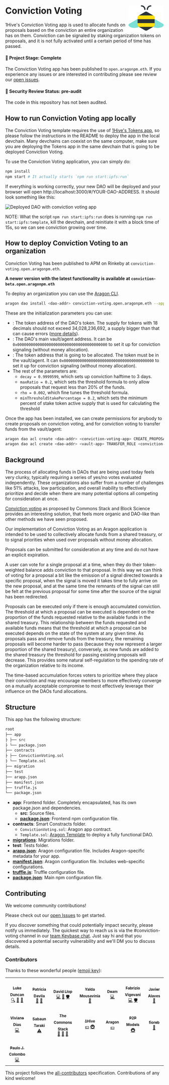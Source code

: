 # Conviction Voting <a href="https://1hive.org/"><img align="right" src=".github/assets/1hive.svg" height="80px" /></a>

1Hive's Conviction Voting app is used to allocate funds on proposals based on the conviction an entire organization has on them. Conviction can be signaled by staking organization tokens on proposals, and it is not fully activated until a certain period of time has passed.

#### 🐲 Project Stage: Complete

The Conviction Voting app has been published to `open.aragonpm.eth`. If you experience any issues or are interested in contributing please see review our [open issues](https://github.com/1hive/conviction-voting-app).

#### 🚨 Security Review Status: pre-audit

The code in this repository has not been audited.

## How to run Conviction Voting app locally

The Conviction Voting template requires the use of [1Hive's Tokens app](https://github.com/1hive/token-manager-app), so please follow the instructions in the README to deploy the app in the local devchain. Many devchains can coexist on the same computer, make sure you are deploying the Tokens app in the same devchain that is going to be deployed Conviction Voting.

To use the Conviction Voting application, you can simply do:

```sh
npm install
npm start # It actually starts `npm run start:ipfs:run`
```

If everything is working correctly, your new DAO will be deployed and your browser will open http://localhost:3000/#/YOUR-DAO-ADDRESS. It should look something like this:

![Deployed DAO with conviction voting app](https://raw.githubusercontent.com/1Hive/conviction-voting-app/master/app/public/meta/screenshot-1.png)

NOTE: What the script `npm run start:ipfs:run` does is running `npm run start:ipfs:template`, kill the devchain, and reinitiate it with a block time of 15s, so we can see conviction growing over time.

## How to deploy Conviction Voting to an organization

Conviction Voting has been published to APM on Rinkeby at `conviction-voting.open.aragonpm.eth`.

**A newer version with the latest functionality is available at `conviction-beta.open.aragonpm.eth`**

To deploy an organization you can use the [Aragon CLI](https://hack.aragon.org/docs/cli-intro.html).

```sh
aragon dao install <dao-addr> conviction-voting.open.aragonpm.eth --app-init-args <org-token> <vault-addr> <funds-token> 9999599 2000000 20000 200000000000000000
```
These are the initialization parameters you can use:
* **<org-token>**: The token address of the DAO's token. The supply for tokens with 18 decimals should not exceed 34,028,236,692, a supply bigger than that can cause errors ([more details](./docs/max-safes.md)).
* **<vault-addr>**: The DAO's main vault/agent address. It can be `0x0000000000000000000000000000000000000000` to set it up for conviction signaling (without money allocation).
* **<funds-token>**: The token address that is going to be allocated. The token must be in the vault/agent. It can `0x0000000000000000000000000000000000000000` to set it up for conviction signaling (without money allocation).
* The rest of the parameters are:
  * `decay = 0.9999599`, which sets up conviction halftime to 3 days.
  * `maxRatio = 0.2`, which sets the threshold formula to only allow proposals that request less than 20% of the funds. 
  * `rho = 0.002`, which fine tunes the threshold formula.
  * `minThresholdStakePercentage = 0.2`, which sets the minimum percent of stake token active supply that is used for calculating the threshold

Once the app has been installed, we can create permissions for anybody to create proposals on conviction voting, and for conviction voting to transfer funds from the vault/agent:

```sh
aragon dao acl create <dao-addr> <conviction-voting-app> CREATE_PROPOSALS_ROLE 0xffffffffffffffffffffffffffffffffffffffff <voting-app>
aragon dao acl create <dao-addr> <vault-app> TRANSFER_ROLE <conviction-voting-app> <voting-app>
```

## Background

The process of allocating funds in DAOs that are being used today feels very clunky, typically requiring a series of yes/no votes evaluated independently. These organizations also suffer from a number of challenges like 51% attacks, low participation, and overall inability to effectively prioritize and decide when there are many potential options all competing for consideration at once.

[Conviction voting](https://medium.com/giveth/conviction-voting-a-novel-continuous-decision-making-alternative-to-governance-aa746cfb9475) as proposed by Commons Stack and Block Science provides an interesting solution, that feels more organic and DAO-like than other methods we have seen proposed.

Our implementation of Conviction Voting as an Aragon application is intended to be used to collectively allocate funds from a shared treasury, or to signal priorities when used over proposals without money allocation.

Proposals can be submitted for consideration at any time and do not have an explicit expiration.

A user can vote for a single proposal at a time, when they do their token-weighted balance adds conviction to that proposal. In this way we can think of voting for a proposal a bit like the emission of a signal directed towards a specific proposal, when the signal is moved it takes time to fully arrive on the new proposal, and at the same time the remnants of the signal can still be felt at the previous proposal for some time after the source of the signal has been redirected.

Proposals can be executed only if there is enough accumulated conviction. The threshold at which a proposal can be executed is dependent on the proportion of the funds requested relative to the available funds in the shared treasury. This relationship between the funds requested and available funds means that the threshold at which a proposal can be executed depends on the state of the system at any given time. As proposals pass and remove funds from the treasury, the remaining proposals will become harder to pass (because they now represent a larger proportion of the shared treasury), conversely, as new funds are added to the shared treasury the threshold for passing existing proposals will decrease. This provides some natural self-regulation to the spending rate of the organization relative to its income.

The time-based accumulation forces voters to prioritize where they place their conviction and may encourage members to more effectively converge on a mutually acceptable compromise to most effectively leverage their influence on the DAOs fund allocations.

## Structure

This app has the following structure:

```md
root
├── app
├ ├── src
├ └── package.json
├── contracts
├ ├── ConvictionVoting.sol
├ └── Template.sol
├── migration
├── test
├── arapp.json
├── manifest.json
├── truffle.js
└── package.json
```

- **app**: Frontend folder. Completely encapsulated, has its own package.json and dependencies.
  - **src**: Source files.
  - [**package.json**](https://docs.npmjs.com/creating-a-package-json-file): Frontend npm configuration file.
- **contracts**: Smart Constracts folder.
  - `ConvictionVoting.sol`: Aragon app contract.
  - `Template.sol`: [Aragon Template](https://hack.aragon.org/docs/templates-intro) to deploy a fully functional DAO.
- [**migrations**](https://truffleframework.com/docs/truffle/getting-started/running-migrations): Migrations folder.
- **test**: Tests folder.
- [**arapp.json**](https://hack.aragon.org/docs/cli-global-confg#the-arappjson-file): Aragon configuration file. Includes Aragon-specific metadata for your app.
- [**manifest.json**](https://hack.aragon.org/docs/cli-global-confg#the-manifestjson-file): Aragon configuration file. Includes web-specific configurations.
- [**truffle.js**](https://truffleframework.com/docs/truffle/reference/configuration): Truffle configuration file.
- [**package.json**](https://docs.npmjs.com/creating-a-package-json-file): Main npm configuration file.

## Contributing

We welcome community contributions!

Please check out our [open Issues](https://github.com/1Hive/conviction-voting-app/issues) to get started.

If you discover something that could potentially impact security, please notify us immediately. The quickest way to reach us is via the #conviction-voting channel in our [team Keybase chat](https://1hive.org/contribute/keybase). Just say hi and that you discovered a potential security vulnerability and we'll DM you to discuss details.

### Contributors

Thanks to these wonderful people ([emoji key](https://allcontributors.org/docs/en/emoji-key)):

<!-- ALL-CONTRIBUTORS-LIST:START - Do not remove or modify this section -->
<!-- prettier-ignore-start -->
<!-- markdownlint-disable -->
<table>
  <tr>
    <td align="center"><a href="https://github.com/lkngtn"><img src="https://avatars0.githubusercontent.com/u/4986634?v=4" width="75px;" alt=""/><br /><sub><b>Luke Duncan</b></sub></a><br /><a href="#fundingFinding-lkngtn" title="Funding Finding">🔍</a> <a href="#ideas-lkngtn" title="Ideas, Planning, & Feedback">🤔</a> <a href="#projectManagement-lkngtn" title="Project Management">📆</a></td>
    <td align="center"><a href="https://github.com/dizzypaty"><img src="https://avatars0.githubusercontent.com/u/7205369?v=4" width="75px;" alt=""/><br /><sub><b>Patricia Davila</b></sub></a><br /><a href="#design-dizzypaty" title="Design">🎨</a> <a href="#ideas-dizzypaty" title="Ideas, Planning, & Feedback">🤔</a></td>
    <td align="center"><a href="https://github.com/sembrestels"><img src="https://avatars1.githubusercontent.com/u/931684?v=4" width="75px;" alt=""/><br /><sub><b>David Llop</b></sub></a><br /><a href="https://github.com/1hive/conviction-voting-app/commits?author=sembrestels" title="Code">💻</a> <a href="#ideas-sembrestels" title="Ideas, Planning, & Feedback">🤔</a> <a href="#security-sembrestels" title="Security">🛡️</a></td>
    <td align="center"><a href="http://spacedecentral.net"><img src="https://avatars3.githubusercontent.com/u/2584493?v=4" width="75px;" alt=""/><br /><sub><b>Yalda Mousavinia</b></sub></a><br /><a href="#ideas-stellarmagnet" title="Ideas, Planning, & Feedback">🤔</a></td>
    <td align="center"><a href="https://twitter.com/deamlabs"><img src="https://avatars2.githubusercontent.com/u/9392750?v=4" width="75px;" alt=""/><br /><sub><b>Deam</b></sub></a><br /><a href="https://github.com/1hive/conviction-voting-app/commits?author=deamme" title="Code">💻</a></td>
    <td align="center"><a href="https://github.com/fabriziovigevani"><img src="https://avatars3.githubusercontent.com/u/22663232?v=4" width="75px;" alt=""/><br /><sub><b>Fabrizio Vigevani</b></sub></a><br /><a href="https://github.com/1hive/conviction-voting-app/commits?author=fabriziovigevani" title="Code">💻</a> <a href="#security-fabriziovigevani" title="Security">🛡️</a></td>
    <td align="center"><a href="https://github.com/javieralaves"><img src="https://avatars2.githubusercontent.com/u/28843778?v=4" width="75px;" alt=""/><br /><sub><b>Javier Alaves</b></sub></a><br /><a href="#design-javieralaves" title="Design">🎨</a></td>
  </tr>
  <tr>
    <td align="center"><a href="https://github.com/vivianedias"><img src="https://avatars3.githubusercontent.com/u/9057801?v=4" width="75px;" alt=""/><br /><sub><b>Viviane Dias</b></sub></a><br /><a href="https://github.com/1hive/conviction-voting-app/commits?author=vivianedias" title="Code">💻</a></td>
    <td align="center"><a href="https://github.com/SabaunT"><img src="https://avatars0.githubusercontent.com/u/37265857?v=4" width="75px;" alt=""/><br /><sub><b>Sabaun Taraki</b></sub></a><br /><a href="https://github.com/1hive/conviction-voting-app/commits?author=SabaunT" title="Tests">⚠️</a></td>
    <td align="center"><a href="https://github.com/commons-stack"><img src="https://avatars1.githubusercontent.com/u/48513475?v=4" width="75px;" alt=""/><br /><sub><b>The Commons Stack</b></sub></a><br /><a href="#blog-commons-stack" title="Blogposts">📝</a> <a href="#ideas-commons-stack" title="Ideas, Planning, & Feedback">🤔</a> <a href="#tool-commons-stack" title="Tools">🔧</a></td>
    <td align="center"><a href="http://1hive.org"><img src="https://avatars2.githubusercontent.com/u/29875830?v=4" width="75px;" alt=""/><br /><sub><b>1Hive</b></sub></a><br /><a href="#financial-1Hive" title="Financial">💵</a> <a href="#infra-1Hive" title="Infrastructure (Hosting, Build-Tools, etc)">🚇</a></td>
    <td align="center"><a href="https://aragon.org"><img src="https://avatars1.githubusercontent.com/u/24612534?v=4" width="75px;" alt=""/><br /><sub><b>Aragon</b></sub></a><br /><a href="#financial-aragon" title="Financial">💵</a></td>
    <td align="center"><a href="https://p2pmodels.eu"><img src="https://avatars1.githubusercontent.com/u/35083190?v=4" width="75px;" alt=""/><br /><sub><b>P2P Models</b></sub></a><br /><a href="#infra-P2PModels" title="Infrastructure (Hosting, Build-Tools, etc)">🚇</a></td>
    <td align="center"><a href="https://github.com/fioreb"><img src="https://avatars2.githubusercontent.com/u/61423083?v=4" width="75px;" alt=""/><br /><sub><b>fioreb</b></sub></a><br /><a href="#design-fioreb" title="Design">🎨</a></td>
  </tr>
  <tr>
    <td align="center"><a href="https://github.com/PJColombo"><img src="https://avatars1.githubusercontent.com/u/33203511?v=4" width="75px;" alt=""/><br /><sub><b>Paulo J. Colombo</b></sub></a><br /><a href="https://github.com/1hive/conviction-voting-app/commits?author=PJColombo" title="Code">💻</a></td>
  </tr>
</table>

<!-- markdownlint-enable -->
<!-- prettier-ignore-end -->
<!-- ALL-CONTRIBUTORS-LIST:END -->

This project follows the [all-contributors](https://github.com/all-contributors/all-contributors) specification. Contributions of any kind welcome!

